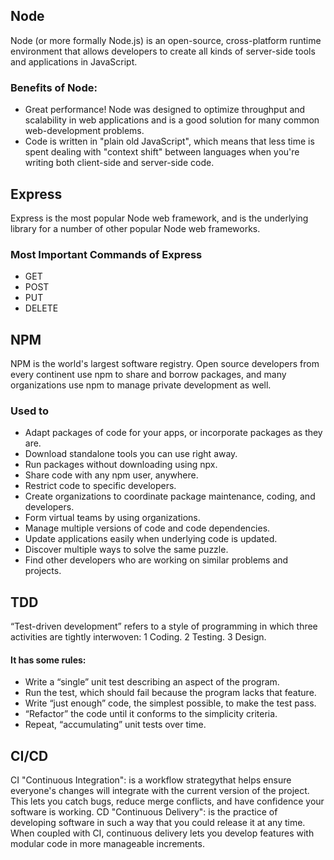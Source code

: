 ## Node

Node (or more formally Node.js) is an open-source, cross-platform runtime environment that allows developers to create all kinds of server-side tools and applications in JavaScript.

### Benefits of Node:

- Great performance! Node was designed to optimize throughput and scalability in web applications and is a good solution for many common web-development problems.
- Code is written in "plain old JavaScript", which means that less time is spent dealing with "context shift" between languages when you're writing both client-side and server-side code.

## Express

Express is the most popular Node web framework, and is the underlying library for a number of other popular Node web frameworks.

### Most Important Commands of Express

- GET
- POST
- PUT
- DELETE

## NPM

NPM is the world's largest software registry. Open source developers from every continent use npm to share and borrow packages, and many organizations use npm to manage private development as well.

### Used to

- Adapt packages of code for your apps, or incorporate packages as they are.
- Download standalone tools you can use right away.
- Run packages without downloading using npx.
- Share code with any npm user, anywhere.
- Restrict code to specific developers.
- Create organizations to coordinate package maintenance, coding, and developers.
- Form virtual teams by using organizations.
- Manage multiple versions of code and code dependencies.
- Update applications easily when underlying code is updated.
- Discover multiple ways to solve the same puzzle.
- Find other developers who are working on similar problems and projects.

## TDD

“Test-driven development” refers to a style of programming in which three activities are tightly interwoven:
1 Coding.
2 Testing.
3 Design.

#### It has some rules:

- Write a “single” unit test describing an aspect of the program.
- Run the test, which should fail because the program lacks that feature.
- Write “just enough” code, the simplest possible, to make the test pass.
- “Refactor” the code until it conforms to the simplicity criteria.
- Repeat, “accumulating” unit tests over time.

## CI/CD

CI "Continuous Integration": is a workflow strategythat helps ensure everyone's changes will integrate with the current version of the project. This lets you catch bugs, reduce merge conflicts, and have confidence your software is working.
CD "Continuous Delivery": is the practice of developing software in such a way that you could release it at any time. When coupled with CI, continuous delivery lets you develop features with modular code in more manageable increments.
